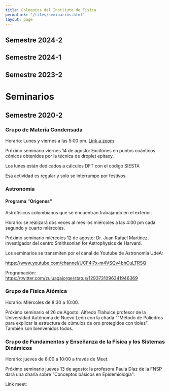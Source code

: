 ```yaml
---
title: Coloquios del Instituto de Física
permalink: "/files/seminarios.html"
layout: page
---
```

<!-- Adjuntar lista aquí -->
## Semestre 2024-2

## Semestre 2024-1

## Semestre 2023-2


# Seminarios
## Semestre 2020-2
### Grupo de Materia Condensada
Horario: Lunes y viernes a las 5:00 pm.
[Link a zoom](https://docs.google.com/document/d/1IN9V3HhDeF-23gdxhsGO4MDfIXgaQ6ZhVAQdhANKC_0/edit?usp=sharing)

Próximo seminario viernes 14 de agosto: Excitones en puntos cuánticos cónicos obtenidos por la técnica de droplet epitaxy.

Los lunes están dedicados a cálculos DFT con el código SIESTA

Esa actividad es regular y solo se interrumpe por festivos.

### Astronomía
#### Programa "Origenes"
Astrofísicos colombianos que se encuentran trabajando en el exterior. 

Horario: se realizará dos veces al mes los miércoles a las 4:00 pm cada segundo y cuarto miércoles.

Próximo seminario miércoles 12 de agosto: Dr. Juan Rafael Martinez, investigador del centro Smithsonian for Astrophysics de Harvard.

Los seminarios se transmiten por el canal de Youtube de Astronomía UdeA:

https://www.youtube.com/channel/UCF4l7x-m4VSQv4bhCuLTRSQ

Programación: https://twitter.com/zuluagajorge/status/1293731096341946369

### Grupo de Física Atómica

Horario: Miércoles de 8:30 a 10:00. 

Próximo seminario el 26 de Agosto: Alfredo Tlahuice profesor de la Universidad Autónoma de Nuevo León con la charla ""Método de Poliedros para explicar la estructura de cúmulos de oro protegidos con tioles". También son bienvenidos todos.


### Grupo de Fundamentos y Enseñanza de la Física y los Sistemas Dinámicos
Horario: jueves de 8:00 a 10:00 a través de Meet. 

Próximo seminario jueves 13 de agosto: la profesora Paula Díaz de la FNSP dará una charla sobre "Conceptos básicos en Epidemiología".

Link meet: 


